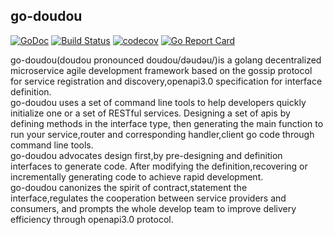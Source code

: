 ## go-doudou
[![GoDoc](https://godoc.org/github.com/unionj-cloud/go-doudou?status.png)](https://godoc.org/github.com/unionj-cloud/go-doudou)
[![Build Status](https://travis-ci.com/unionj-cloud/go-doudou.svg?branch=main)](https://travis-ci.com/unionj-cloud/go-doudou)
[![codecov](https://codecov.io/gh/unionj-cloud/go-doudou/branch/main/graph/badge.svg?token=QRLPRAX885)](https://codecov.io/gh/unionj-cloud/go-doudou)
[![Go Report Card](https://goreportcard.com/badge/github.com/unionj-cloud/go-doudou)](https://goreportcard.com/report/github.com/unionj-cloud/go-doudou)

go-doudou(doudou pronounced doudou/dəudəu/)is a golang decentralized microservice agile development framework 
based on the gossip protocol for service registration and discovery,openapi3.0 specification for interface definition.  
go-doudou uses a set of command line tools to help developers quickly initialize one or a set of RESTful services.
Designing a set of apis by defining methods in the interface type,
then generating the main function to run your service,router and corresponding handler,client go code through command line tools.  
go-doudou advocates design first,by pre-designing and definition interfaces to generate code.
After modifying the definition,recovering or incrementally generating code to achieve rapid development.  
go-doudou canonizes the spirit of contract,statement the interface,regulates the cooperation between service providers and consumers,
and prompts the whole develop team to improve delivery efficiency through openapi3.0 protocol.  

 
